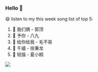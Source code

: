 

### Hello 👋

😄 listen to my this week song list of top 5:

1. 🎵 我们俩 - 郭顶
2. 🎵 予你 - 八九
3. 🎵 给你给我 - 毛不易
4. 🎵 千禧 - 徐秉龙
5. 🎵 轻描 - 夏小桐

<img align="left"  src="https://github-readme-stats.vercel.app/api?username=370966584&show_icons=true&theme=radical" />